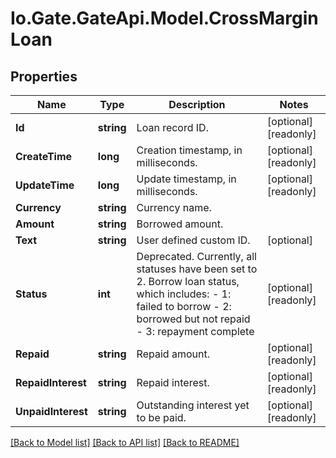 
# Io.Gate.GateApi.Model.CrossMarginLoan

## Properties

Name | Type | Description | Notes
------------ | ------------- | ------------- | -------------
**Id** | **string** | Loan record ID. | [optional] [readonly] 
**CreateTime** | **long** | Creation timestamp, in milliseconds. | [optional] [readonly] 
**UpdateTime** | **long** | Update timestamp, in milliseconds. | [optional] [readonly] 
**Currency** | **string** | Currency name. | 
**Amount** | **string** | Borrowed amount. | 
**Text** | **string** | User defined custom ID. | [optional] 
**Status** | **int** | Deprecated. Currently, all statuses have been set to 2.  Borrow loan status, which includes:  - 1: failed to borrow - 2: borrowed but not repaid - 3: repayment complete | [optional] [readonly] 
**Repaid** | **string** | Repaid amount. | [optional] [readonly] 
**RepaidInterest** | **string** | Repaid interest. | [optional] [readonly] 
**UnpaidInterest** | **string** | Outstanding interest yet to be paid. | [optional] [readonly] 

[[Back to Model list]](../README.md#documentation-for-models)
[[Back to API list]](../README.md#documentation-for-api-endpoints)
[[Back to README]](../README.md)

